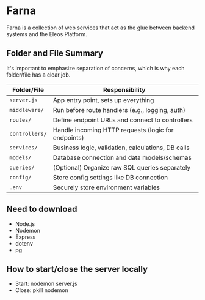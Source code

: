 # Farna

Farna is a collection of web services that act as the glue between backend systems and the Eleos Platform.


## Folder and File Summary

It's important to emphasize separation of concerns, which is why each folder/file has a clear job.

| Folder/File    | Responsibility                                      |
| -------------- | --------------------------------------------------- |
| `server.js`    | App entry point, sets up everything                 |
| `middleware/`  | Run before route handlers (e.g., logging, auth)     |
| `routes/`      | Define endpoint URLs and connect to controllers     |
| `controllers/` | Handle incoming HTTP requests (logic for endpoints) |
| `services/`    | Business logic, validation, calculations, DB calls  |
| `models/`      | Database connection and data models/schemas         |
| `queries/`     | (Optional) Organize raw SQL queries separately      |
| `config/`      | Store config settings like DB connection            |
| `.env`         | Securely store environment variables                |


## Need to download

- Node.js
- Nodemon
- Express
- dotenv
- pg

## How to start/close the server locally
- Start: nodemon server.js
- Close: pkill nodemon